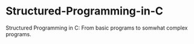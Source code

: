 # Structured-Programming-in-C
Structured Programming in C:
From basic programs to somwhat complex programs.
